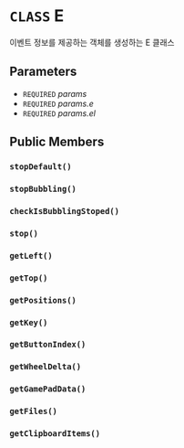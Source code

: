 # `CLASS` E
이벤트 정보를 제공하는 객체를 생성하는 E 클래스

## Parameters
* `REQUIRED` *params*
* `REQUIRED` *params.e*
* `REQUIRED` *params.el*

## Public Members

### `stopDefault()`

### `stopBubbling()`

### `checkIsBubblingStoped()`

### `stop()`

### `getLeft()`

### `getTop()`

### `getPositions()`

### `getKey()`

### `getButtonIndex()`

### `getWheelDelta()`

### `getGamePadData()`

### `getFiles()`

### `getClipboardItems()`
